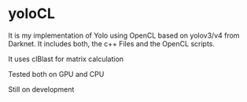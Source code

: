 # yoloCL
It is my implementation of Yolo using OpenCL based on yolov3/v4 from Darknet.
It includes both, the c++ Files and the OpenCL scripts.

It uses clBlast for matrix calculation

Tested both on GPU and CPU

Still on development
